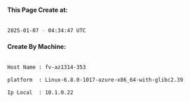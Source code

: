 
   
#### This Page Create at:

```bash

2025-01-07 - 04:34:47 UTC

```

#### Create By Machine:

```bash

Host Name : fv-az1314-353

platform  : Linux-6.8.0-1017-azure-x86_64-with-glibc2.39

Ip Local  : 10.1.0.22

```

